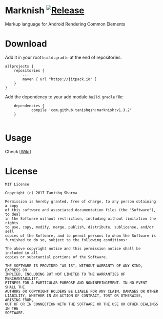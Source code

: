 # Marknish [![Release](https://jitpack.io/v/tanishqsh/marknish.svg)](https://jitpack.io/#tanishqsh/marknish)
Markup language for Android Rendering Common Elements

# Download
Add it in your root `build.gradle` at the end of repositories:

```
allprojects {
	repositories {
		...
		maven { url "https://jitpack.io" }
	}
}
```
Add the dependency to your add module `build.gradle` file:

```
	dependencies {
	        compile 'com.github.tanishqsh:marknish:v1.3.2'
	}


```
# Usage

 Check [[Wiki](https://github.com/tanishqsh/Marknish/wiki)]

# License
```
MIT License

Copyright (c) 2017 Tanishq Sharma

Permission is hereby granted, free of charge, to any person obtaining a copy
of this software and associated documentation files (the "Software"), to deal
in the Software without restriction, including without limitation the rights
to use, copy, modify, merge, publish, distribute, sublicense, and/or sell
copies of the Software, and to permit persons to whom the Software is
furnished to do so, subject to the following conditions:

The above copyright notice and this permission notice shall be included in all
copies or substantial portions of the Software.

THE SOFTWARE IS PROVIDED "AS IS", WITHOUT WARRANTY OF ANY KIND, EXPRESS OR
IMPLIED, INCLUDING BUT NOT LIMITED TO THE WARRANTIES OF MERCHANTABILITY,
FITNESS FOR A PARTICULAR PURPOSE AND NONINFRINGEMENT. IN NO EVENT SHALL THE
AUTHORS OR COPYRIGHT HOLDERS BE LIABLE FOR ANY CLAIM, DAMAGES OR OTHER
LIABILITY, WHETHER IN AN ACTION OF CONTRACT, TORT OR OTHERWISE, ARISING FROM,
OUT OF OR IN CONNECTION WITH THE SOFTWARE OR THE USE OR OTHER DEALINGS IN THE
SOFTWARE.
```
